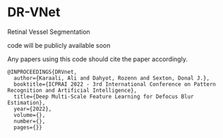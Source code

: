 # DR-VNet
Retinal Vessel Segmentation


code will be publicly available soon


Any papers using this code should cite the paper accordingly. 
```
@INPROCEEDINGS{DRVnet,
  author={Karaali, Ali and Dahyot, Rozenn and Sexton, Donal J.},
  booktitle={ICPRAI 2022 - 3rd International Conference on Pattern Recognition and Artificial Intelligence}, 
  title={Deep Multi-Scale Feature Learning for Defocus Blur Estimation}, 
  year={2022},
  volume={},
  number={},
  pages={}}
```

